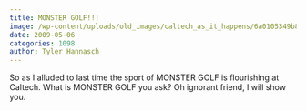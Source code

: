 ```yaml
---
title: MONSTER GOLF!!!
image: /wp-content/uploads/old_images/caltech_as_it_happens/6a0105349b8251970b01156f7b7614970c.jpg
date: 2009-05-06
categories: 1098
author: Tyler Hannasch
---
```


So as I alluded to last time the sport of MONSTER GOLF is flourishing at Caltech. What is MONSTER GOLF you ask? Oh ignorant friend, I will show you.

